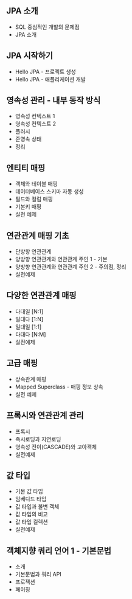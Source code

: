 ## JPA 소개

- SQL 중심적인 개발의 문제점
- JPA 소개

## JPA 시작하기

- Hello JPA - 프로젝트 생성
- Hello JPA - 애플리케이션 개발

## 영속성 관리 - 내부 동작 방식

- 영속성 컨텍스트 1
- 영속성 컨텍스트 2
- 플러시
- 준영속 상태
- 정리

## 엔티티 매핑

- 객체와 테이블 매핑
- 데이터베이스 스키마 자동 생성
- 필드와 컬럼 매핑
- 기본키 매핑
- 실전 예제

## 연관관계 매핑 기초

- 단방향 연관관계
- 양방향 연관관계와 연관관계 주인 1 - 기본
- 양방향 연관관계와 연관관계 주인 2 - 주의점, 정리
- 실전예제

## 다양한 연관관계 매핑

- 다대일 [N:1]
- 일대다 [1:N]
- 일대일 [1:1]
- 다대다 [N:M]
- 실전예제

## 고급 매핑

- 상속관계 매핑
- Mapped Superclass - 매핑 정보 상속
- 실전 예제

## 프록시와 연관관계 관리

- 프록시
- 즉시로딩과 지연로딩
- 영속성 전이(CASCADE)와 고아객체
- 실전예제

## 값 타입

- 기본 값 타입
- 임베디드 타입
- 값 타입과 불변 객체
- 값 타입의 비교
- 값 타입 컬렉션
- 실전예제

## 객체지향 쿼리 언어 1 - 기본문법

- 소개
- 기본문법과 쿼리 API
- 프로젝션
- 페이징
